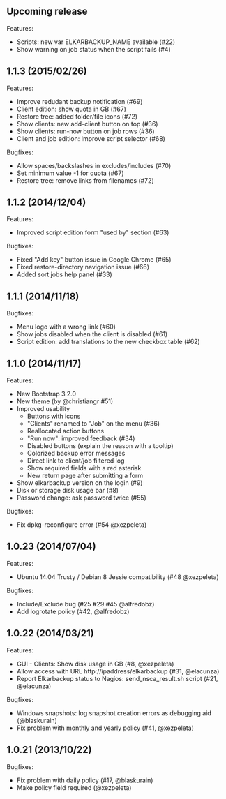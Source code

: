## Upcoming release
Features:
  - Scripts: new var ELKARBACKUP_NAME available (#22)
  - Show warning on job status when the script fails (#4)

## 1.1.3 (2015/02/26)
Features:
  - Improve redudant backup notification (#69)
  - Client edition: show quota in GB (#67)
  - Restore tree: added folder/file icons (#72)
  - Show clients: new add-client button on top (#36)
  - Show clients: run-now button on job rows (#36)
  - Client and job edition: Improve script selector (#68)

Bugfixes:
  - Allow spaces/backslashes in excludes/includes (#70)
  - Set minimum value -1 for quota (#67)
  - Restore tree: remove links from filenames (#72)

## 1.1.2 (2014/12/04)
Features:
  - Improved script edition form "used by" section (#63)

Bugfixes:
  - Fixed "Add key" button issue in Google Chrome (#65)
  - Fixed restore-directory navigation issue (#66)
  - Added sort jobs help panel (#33)

## 1.1.1 (2014/11/18)

Bugfixes:
  - Menu logo with a wrong link (#60)
  - Show jobs disabled when the client is disabled (#61)
  - Script edition: add translations to the new checkbox table (#62)

## 1.1.0 (2014/11/17)

Features:
  - New Bootstrap 3.2.0
  - New theme (by @christiangr #51)
  - Improved usability
    - Buttons with icons
    - "Clients" renamed to "Job" on the menu (#36)
    - Reallocated action buttons
    - "Run now": improved feedback (#34)
    - Disabled buttons (explain the reason with a tooltip)
    - Colorized backup error messages
    - Direct link to client/job filtered log
    - Show required fields with a red asterisk
    - New return page after submitting a form
  - Show elkarbackup version on the login (#9)
  - Disk or storage disk usage bar (#8)
  - Password change: ask password twice (#55)

Bugfixes:
  - Fix dpkg-reconfigure error (#54 @xezpeleta)

## 1.0.23 (2014/07/04)

Features:
  - Ubuntu 14.04 Trusty / Debian 8 Jessie compatibility (#48 @xezpeleta)

Bugfixes:
  - Include/Exclude bug (#25 #29 #45 @alfredobz)
  - Add logrotate policy (#42, @alfredobz)

## 1.0.22 (2014/03/21)

Features:
  - GUI - Clients: Show disk usage in GB (#8, @xezpeleta)
  - Allow access with URL http://ipaddress/elkarbackup (#31, @elacunza)
  - Report Elkarbackup status to Nagios: send_nsca_result.sh script (#21, @elacunza)

Bugfixes:
  - Windows snapshots: log snapshot creation errors as debugging aid (@blaskurain)
  - Fix problem with monthly and yearly policy (#41, @xezpeleta)

## 1.0.21 (2013/10/22)

Bugfixes:
  - Fix problem with daily policy (#17, @blaskurain)
  - Make policy field required (@xezpeleta)

